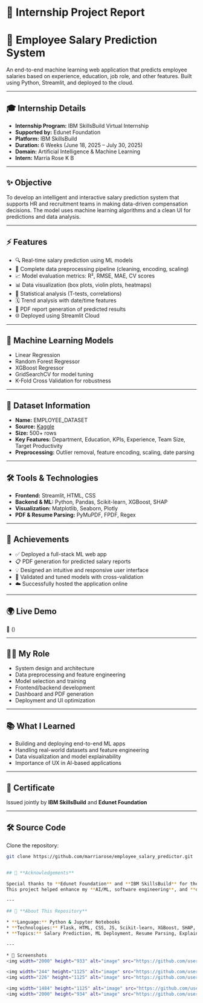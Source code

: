 
# 💼 **Internship Project Report**

# 🌟 Employee Salary Prediction System

An end-to-end machine learning web application that predicts employee salaries based on experience, education, job role, and other features. Built using Python, Streamlit, and deployed to the cloud.

---

## 🎓 Internship Details

- **Internship Program:** IBM SkillsBuild Virtual Internship  
- **Supported by:** Edunet Foundation  
- **Platform:** IBM SkillsBuild  
- **Duration:** 6 Weeks (June 18, 2025 – July 30, 2025)  
- **Domain:** Artificial Intelligence & Machine Learning  
- **Intern:** Marria Rose K B  

---

## ✨ Objective

To develop an intelligent and interactive salary prediction system that supports HR and recruitment teams in making data-driven compensation decisions. The model uses machine learning algorithms and a clean UI for predictions and data analysis.

---

## ⚡ Features

- 🔍 Real-time salary prediction using ML models  
- 🧼 Complete data preprocessing pipeline (cleaning, encoding, scaling)  
- 📈 Model evaluation metrics: R², RMSE, MAE, CV scores  
- 📊 Data visualization (box plots, violin plots, heatmaps)  
- 🧪 Statistical analysis (T-tests, correlations)  
- 🗓 Trend analysis with date/time features  
- 📅 PDF report generation of predicted results  
- 🌐 Deployed using Streamlit Cloud  

---

## 🤖 Machine Learning Models

- Linear Regression  
- Random Forest Regressor  
- XGBoost Regressor  
- GridSearchCV for model tuning  
- K-Fold Cross Validation for robustness  

---

## 📁 Dataset Information

- **Name:** EMPLOYEE_DATASET  
- **Source:** [Kaggle](https://www.kaggle.com/)  
- **Size:** 500+ rows  
- **Key Features:** Department, Education, KPIs, Experience, Team Size, Target Productivity  
- **Preprocessing:** Outlier removal, feature encoding, scaling, date parsing  

---

## 🛠️ Tools & Technologies

- **Frontend:** Streamlit, HTML, CSS  
- **Backend & ML:** Python, Pandas, Scikit-learn, XGBoost, SHAP  
- **Visualization:** Matplotlib, Seaborn, Plotly  
- **PDF & Resume Parsing:** PyMuPDF, FPDF, Regex  

---


## 🎯 Achievements

- ✅ Deployed a full-stack ML web app  
- 📋 PDF generation for predicted salary reports  
- 💡 Designed an intuitive and responsive user interface  
- 🧠 Validated and tuned models with cross-validation  
- ☁️ Successfully hosted the application online  

---

## 🌍 Live Demo

🔗 ()

---

## 👩‍💻 My Role

- System design and architecture  
- Data preprocessing and feature engineering  
- Model selection and training  
- Frontend/backend development  
- Dashboard and PDF generation  
- Deployment and UI optimization  

---

## 📚 What I Learned

- Building and deploying end-to-end ML apps  
- Handling real-world datasets and feature engineering  
- Data visualization and model explainability  
- Importance of UX in AI-based applications  

---

## 🏅 Certificate

Issued jointly by **IBM SkillsBuild** and **Edunet Foundation**

---

## 🛠️ Source Code

Clone the repository:

```bash
git clone https://github.com/marriarose/employee_salary_predictor.git


## 🙌 **Acknowledgements**

Special thanks to **Edunet Foundation** and **IBM SkillsBuild** for the valuable opportunity.
This project helped enhance my **AI/ML, software engineering**, and **deployment** skills in a practical, impactful way.

---

## 📘 **About This Repository**

* **Language:** Python & Jupyter Notebooks
* **Technologies:** Flask, HTML, CSS, JS, Scikit-learn, XGBoost, SHAP, PyMuPDF
* **Topics:** Salary Prediction, ML Deployment, Resume Parsing, Explainable AI

---

* 📸 Screenshots
<img width="2000" height="933" alt="image" src="https://github.com/user-attachments/assets/79de9225-5bb1-43d6-abc4-4dc690412bc6" />

<img width="244" height="1125" alt="image" src="https://github.com/user-attachments/assets/4e32941f-c495-4f1c-a807-e0a1a9edb8cc" />
<img width="226" height="1125" alt="image" src="https://github.com/user-attachments/assets/a5711ddb-6bb6-4776-aced-70dd4850335b" />

<img width="1484" height="1125" alt="image" src="https://github.com/user-attachments/assets/7aa8d557-c22e-45a1-b584-7e15e7e6ee28" />
<img width="2000" height="934" alt="image" src="https://github.com/user-attachments/assets/010f4633-83e3-4ed7-99c1-b96507b50a48" />


